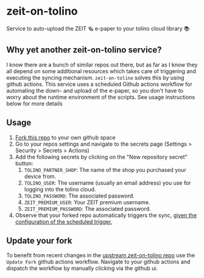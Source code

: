 # zeit-on-tolino
Service to auto-upload the ZEIT 🗞 e-paper to your tolino cloud library 📚

## Why yet another zeit-on-tolino service?
I know there are a bunch of similar repos out there, but as far as I know they all depend on some additional resources
which takes care of triggering and executing the syncing mechanism. `zeit-on-tolino` solves this by using github actions.
This service uses a scheduled Github actions workflow for automating the down- and upload of the e-paper, so you don't
have to worry about the runtime environment of the scripts. See usage instructions below for more details

## Usage
1. [Fork this repo](https://github.com/fgebhart/zeit-on-tolino/fork) to your own github space
2. Go to your repos settings and navigate to the secrets page (Settings > Security > Secrets > Actions)
3. Add the following secrets by clicking on the "New repository secret" button:
   1. `TOLINO_PARTNER_SHOP`: The name of the shop you purchased your device from.
   2. `TOLINO_USER`: The username (usually an email address) you use for logging into the tolino cloud.
   3. `TOLINO_PASSWORD`: The associated password.
   4. `ZEIT_PREMIUM_USER`: Your ZEIT premium username.
   5. `ZEIT_PREMIUM_PASSWORD`: The associated password.
4. Observe that your forked repo automatically triggers the sync,
   [given the configuration of the scheduled trigger](https://github.com/fgebhart/zeit-on-tolino/blob/main/.github/workflows/sync_to_tolino_cloud.yml#L5-L7),


## Update your fork
To benefit from recent changes in the [upstream zeit-on-tolino repo](https://github.com/fgebhart/zeit-on-tolino) use the
`Update Fork` github actions workflow. Navigate to your github actions and dispatch the workflow by manually clicking via
the github ui.
